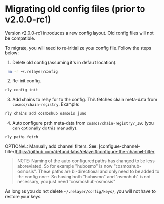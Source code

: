 # Migrating old config files (prior to v2.0.0-rc1)

Version v2.0.0-rc1 introduces a new config layout. Old config files will not be compatible. 

To migrate, you will need to re-initialize your config file. Follow the steps below:

1) Delete old config (assuming it's in default location).
```sh
 rm -r ~/.relayer/config
```

2) Re-init config.
```sh
rly config init
```

3) Add chains to relay for to the config. This fetches chain meta-data from `cosmos/chain-registry`. Example:
```sh
rly chains add cosmoshub osmosis juno
```

4) Auto configure path meta-data from `cosmos/chain-registry/_IBC` (you can optionally do this manually).
```sh
rly paths fetch
```
OPTIONAL: Manually add channel filters. See: [configure-channel-filter]https://github.com/defund-labs/relayer#configure-the-channel-filter


>NOTE: Naming of the auto-configured paths has changed to be less abbreviated. So for example "hubosmo" is now "cosmoshub-osmosis". These paths are bi-directional and only need to be added to the config once. So having both "hubosmo" and "osmohub" is not necessary, you just need "cosmoshub-osmosis" 


As long as you do not delete `~/.relayer/config/keys/`, you will not have to restore your keys. 